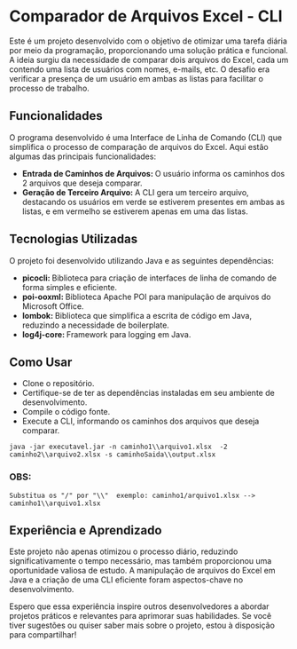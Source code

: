 # Comparador de Arquivos Excel - CLI

Este é um projeto desenvolvido com o objetivo de otimizar uma tarefa diária por meio da programação, proporcionando uma solução prática e funcional. A ideia surgiu da necessidade de comparar dois arquivos do Excel, cada um contendo uma lista de usuários com nomes, e-mails, etc. O desafio era verificar a presença de um usuário em ambas as listas para facilitar o processo de trabalho.

## Funcionalidades

O programa desenvolvido é uma Interface de Linha de Comando (CLI) que simplifica o processo de comparação de arquivos do Excel. Aqui estão algumas das principais funcionalidades:

<ul>
  <li> <b> Entrada de Caminhos de Arquivos: </b> O usuário informa os caminhos dos 2 arquivos que deseja comparar.</li>
  <li> <b> Geração de Terceiro Arquivo: </b> A CLI gera um terceiro arquivo, destacando os usuários em verde se estiverem presentes em ambas as listas, e em vermelho se estiverem apenas em uma das listas.</li>
</ul>

## Tecnologias Utilizadas

O projeto foi desenvolvido utilizando Java e as seguintes dependências:

<ul>
  <li> <b> picocli: </b> Biblioteca para criação de interfaces de linha de comando de forma simples e eficiente.</li>
  <li> <b> poi-ooxml: </b> Biblioteca Apache POI para manipulação de arquivos do Microsoft Office. </li>
  <li> <b> lombok: </b> Biblioteca que simplifica a escrita de código em Java, reduzindo a necessidade de boilerplate. </li>
  <li> <b> log4j-core: </b> Framework para logging em Java. </li>
</ul>

## Como Usar

<ul>
  <li> Clone o repositório.</li>
  <li> Certifique-se de ter as dependências instaladas em seu ambiente de desenvolvimento. </li>
  <li> Compile o código fonte. </li>
  <li> Execute a CLI, informando os caminhos dos arquivos que deseja comparar. </li>
</ul>

```
java -jar executavel.jar -n caminho1\\arquivo1.xlsx  -2 caminho2\\arquivo2.xlsx -s caminhoSaida\\output.xlsx
```
### OBS: 
```Substitua os "/" por "\\"  exemplo: caminho1/arquivo1.xlsx --> caminho1\\arquivo1.xlsx ```

## Experiência e Aprendizado
Este projeto não apenas otimizou o processo diário, reduzindo significativamente o tempo necessário, mas também proporcionou uma oportunidade valiosa de estudo. A manipulação de arquivos do Excel em Java e a criação de uma CLI eficiente foram aspectos-chave no desenvolvimento.

Espero que essa experiência inspire outros desenvolvedores a abordar projetos práticos e relevantes para aprimorar suas habilidades. Se você tiver sugestões ou quiser saber mais sobre o projeto, estou à disposição para compartilhar!


